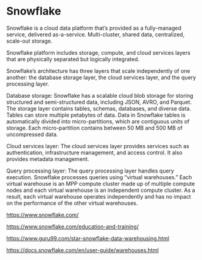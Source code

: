 # Snowflake


Snowflake is a cloud data platform that’s provided as a fully-managed service, delivered as-a-service. Multi-cluster, shared data, centralized, scale-out storage.

Snowflake platform includes storage, compute, and cloud services layers that are physically separated but logically integrated.

 Snowflake’s architecture has three layers that scale independently of one another: the database storage layer, the cloud services layer, and the query processing layer.

 Database storage: Snowflake has a scalable cloud blob storage for storing structured and semi-structured data, including JSON, AVRO, and Parquet. The storage layer contains tables, schemas, databases, and diverse data. Tables can store multiple petabytes of data. Data in Snowflake tables is automatically divided into micro-partitions, which are contiguous units of storage. Each micro-partition contains between 50 MB and 500 MB of uncompressed data.

 Cloud services layer: The cloud services layer provides services such as authentication, infrastructure management, and access control. It also provides metadata management.

 Query processing layer: The query processing layer handles query execution. Snowflake processes queries using “virtual warehouses.” Each virtual warehouse is an MPP compute cluster made up of multiple compute nodes and each virtual warehouse is an independent compute cluster. As a result, each virtual warehouse operates independently and has no impact on the performance of the other virtual warehouses.


https://www.snowflake.com/

https://www.snowflake.com/education-and-training/

https://www.guru99.com/star-snowflake-data-warehousing.html

https://docs.snowflake.com/en/user-guide/warehouses.html
